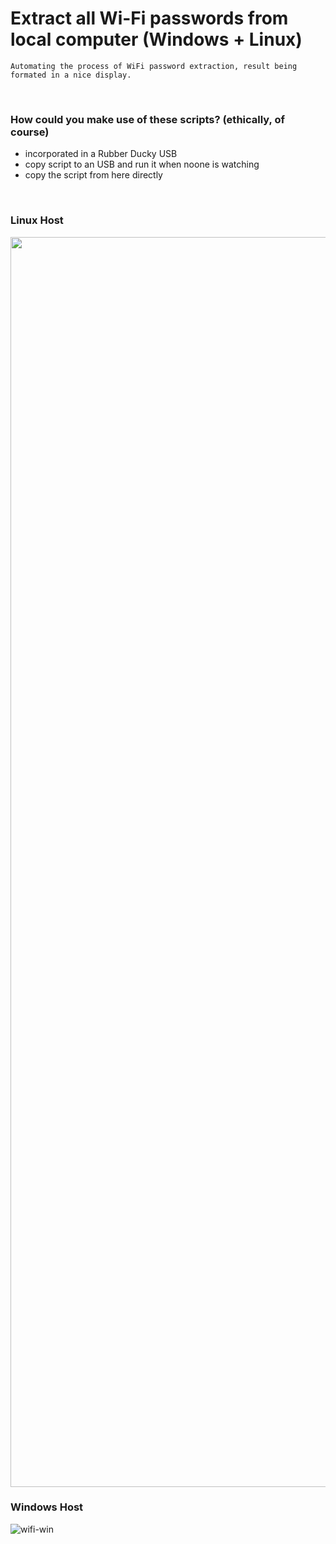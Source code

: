 # Extract all Wi-Fi passwords from local computer (Windows + Linux) 

```
Automating the process of WiFi password extraction, result being formated in a nice display. 
```

<br>

### How could you make use of these scripts? (ethically, of course)
- incorporated in a Rubber Ducky USB
- copy script to an USB and run it when noone is watching
- copy the script from here directly

<br>

### Linux Host
<img src="https://user-images.githubusercontent.com/93029180/214041278-82b2564f-fd4f-49be-954a-4845aee5222d.png" width="2000">

<br>

### Windows Host
![wifi-win](https://user-images.githubusercontent.com/93029180/214041390-3a16631a-991a-4827-8968-22df7520d149.png)

